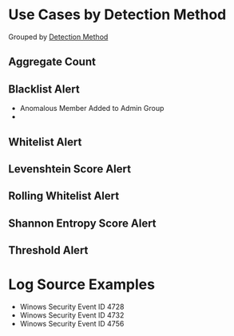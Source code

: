 # Use Cases by Detection Method

Grouped by [Detection Method](/Detection-Methods.md)

## Aggregate Count

## Blacklist Alert
- Anomalous Member Added to Admin Group
- 
## Whitelist Alert


## Levenshtein Score Alert


## Rolling Whitelist Alert


## Shannon Entropy Score Alert


## Threshold Alert

# Log Source Examples
- Winows Security Event ID 4728
- Winows Security Event ID 4732
- Winows Security Event ID 4756